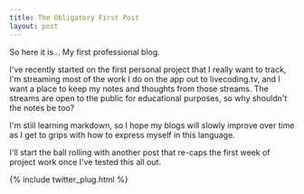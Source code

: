 ```yaml
---
title: The Obligatory First Post
layout: post
---
```


So here it is... My first professional blog.

I've recently started on the first personal project that I really want to track, I'm streaming most of the work I do on the app out to livecoding.tv, and I want a place to keep my notes and thoughts from those streams. The streams are open to the public for educational purposes, so why shouldn't the notes be too?

I'm still learning markdown, so I hope my blogs will slowly improve over time as I get to grips with how to express myself in this language.

I'll start the ball rolling with another post that re-caps the first week of project work once I've tested this all out.

{% include twitter_plug.html %}